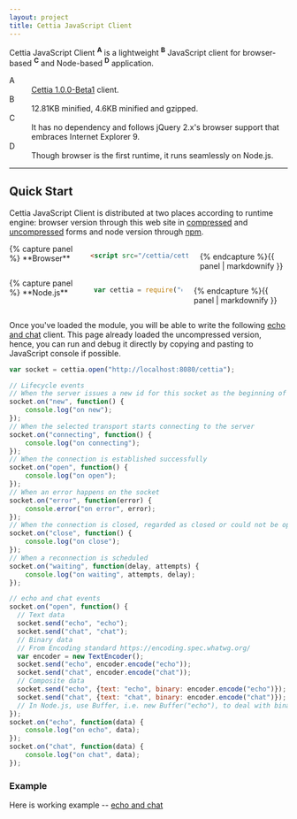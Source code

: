 ```yaml
---
layout: project
title: Cettia JavaScript Client
---
```


Cettia JavaScript Client <sup><strong>A</strong></sup> is a lightweight <sup><strong>B</strong></sup> JavaScript client for browser-based <sup><strong>C</strong></sup> and Node-based <sup><strong>D</strong></sup> application.

<dl>
    <dt>A</dt>
    <dd><a href="/projects/cettia-protocol/1.0.0-Beta1">Cettia 1.0.0-Beta1</a> client.</dd>
    <dt>B</dt>
    <dd>12.81KB minified, 4.6KB minified and gzipped.</dd>
    <dt>C</dt>
    <dd>It has no dependency and follows jQuery 2.x's browser support that embraces
    Internet Explorer 9.</dd>
    <dt>D</dt>
    <dd>Though browser is the first runtime, it runs seamlessly on Node.js.</dd>
</dl>

---

## Quick Start
Cettia JavaScript Client is distributed at two places according to runtime engine: browser version through this web site in [compressed](/projects/cettia-javascript-client/1.0.0-Beta1/cettia.min.js) and [uncompressed](/projects/cettia-javascript-client/1.0.0-Beta1/cettia.js) forms and node version through [npm](https://www.npmjs.com/package/cettia-client).

<div class="row">
<div class="large-6 columns">
{% capture panel %}
**Browser**

```html
<script src="/cettia/cettia.min.js"></script>
```
{% endcapture %}{{ panel | markdownify }}
</div>
<div class="large-6 columns">
{% capture panel %}
**Node.js**

```javascript
var cettia = require("cettia-client");
```
{% endcapture %}{{ panel | markdownify }}
</div>
</div>

Once you've loaded the module, you will be able to write the following [echo and chat](/projects/cettia-protocol/1.0.0-Beta1/reference/#example) client. This page already loaded the uncompressed version, hence, you can run and debug it directly by copying and pasting to JavaScript console if possible.

```javascript
var socket = cettia.open("http://localhost:8080/cettia");

// Lifecycle events
// When the server issues a new id for this socket as the beginning of the lifecycle and the end of the previous lifecycle
socket.on("new", function() {
    console.log("on new");
});
// When the selected transport starts connecting to the server
socket.on("connecting", function() {
    console.log("on connecting");
});
// When the connection is established successfully
socket.on("open", function() {
    console.log("on open");
});
// When an error happens on the socket
socket.on("error", function(error) {
    console.error("on error", error);
});
// When the connection is closed, regarded as closed or could not be opened
socket.on("close", function() {
    console.log("on close");
});
// When a reconnection is scheduled
socket.on("waiting", function(delay, attempts) {
    console.log("on waiting", attempts, delay);
});

// echo and chat events
socket.on("open", function() {
  // Text data
  socket.send("echo", "echo");
  socket.send("chat", "chat");
  // Binary data
  // From Encoding standard https://encoding.spec.whatwg.org/
  var encoder = new TextEncoder();
  socket.send("echo", encoder.encode("echo"));
  socket.send("chat", encoder.encode("chat"));
  // Composite data
  socket.send("echo", {text: "echo", binary: encoder.encode("echo")});
  socket.send("chat", {text: "chat", binary: encoder.encode("chat")});
  // In Node.js, use Buffer, i.e. new Buffer("echo"), to deal with binary data
});
socket.on("echo", function(data) {
    console.log("on echo", data);
});
socket.on("chat", function(data) {
    console.log("on chat", data);
});
```

### Example
Here is working example -- [echo and chat](http://jsbin.com/ruquvasevo/edit?html,js,console)
